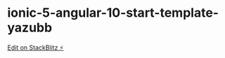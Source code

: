 # ionic-5-angular-10-start-template-yazubb

[Edit on StackBlitz ⚡️](https://stackblitz.com/edit/ionic-5-angular-10-start-template-yazubb)